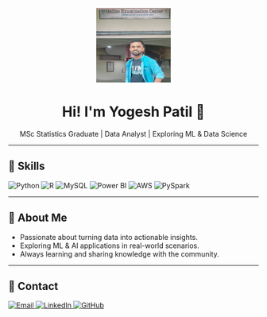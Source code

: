 <p align="center">
  <img src="profile.jpeg" alt="Yogesh Patil" width="150" height="150"/>
</p>

<h1 align="center">Hi! I'm Yogesh Patil 👋</h1>
<p align="center">MSc Statistics Graduate | Data Analyst | Exploring ML & Data Science</p>

---

## 🔹 Skills

<p align="left">
  <img src="https://cdn.jsdelivr.net/gh/devicons/devicon/icons/python/python-original.svg" alt="Python" width="50" height="50"/>
  <img src="https://cdn.jsdelivr.net/gh/devicons/devicon/icons/r/r-original.svg" alt="R" width="50" height="50"/>
  <img src="https://img.shields.io/badge/MySQL-4479A1?style=for-the-badge&logo=mysql&logoColor=white" alt="MySQL" height="40"/>
  <img src="https://img.shields.io/badge/PowerBI-F2C811?style=for-the-badge&logo=Power-BI&logoColor=black" alt="Power BI" height="40"/>
  <img src="https://img.shields.io/badge/AWS-232F3E?style=for-the-badge&logo=Amazon-AWS&logoColor=white" alt="AWS" height="40"/>
  <img src="https://img.shields.io/badge/PySpark-FF6F00?style=for-the-badge&logo=Apache-Spark&logoColor=white" alt="PySpark" height="40"/>
</p>

---

## 🔹 About Me
- Passionate about turning data into actionable insights.  
- Exploring ML & AI applications in real-world scenarios.  
- Always learning and sharing knowledge with the community.  

---
## 🔹 Contact

<p align="left">
  <a href="mailto:yogeshpatil.stats@gmail.com">
    <img src="https://cdn.jsdelivr.net/gh/devicons/devicon/icons/google/google-original.svg" alt="Email" width="40" height="40"/>
  </a>
  <a href="https://www.linkedin.com/in/yogeshpatilstats/" target="_blank">
    <img src="https://cdn.jsdelivr.net/gh/devicons/devicon/icons/linkedin/linkedin-original.svg" alt="LinkedIn" width="40" height="40"/>
  </a>
  <a href="https://github.com/YogeshYPatil" target="_blank">
    <img src="https://cdn.jsdelivr.net/gh/devicons/devicon/icons/github/github-original.svg" alt="GitHub" width="40" height="40"/>
  </a>
</p>

